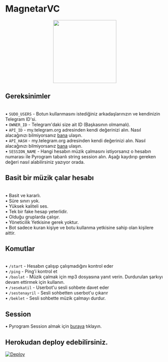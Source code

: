 # MagnetarVC

<p align="center">
  <img width="200"
   height="200"
   src="https://telegra.ph/file/b852e5f1fe1725cbc2a1e.jpg">
</p>

## Gereksinimler
<br> • `SUDO_USERS` - Botun kullanmasını istediğiniz arkadaşlarınızın ve kendinizin Telegram ID'si.
<br> • `OWNER_ID` - Telegram'daki size ait ID (Başkasının olmamalı).
<br> • `API_ID` - my.telegram.org adresinden kendi değerinizi alın. Nasıl alacağınızı bilmiyorsanız [bana](https://t.me/Bir_Beyfendi) ulaşın.
<br> • `API_HASH` - my.telegram.org adresinden kendi değerinizi alın. Nasıl alacağınızı bilmiyorsanız [bana](https://t.me/Bir_Beyfendi) ulaşın.
<br> • `SESSION_NAME` - Hangi hesabın müzik çalmasını istiyorsanız o hesabın numarası ile Pyrogram tabanlı string session alın. Aşağı kaydırıp gereken değeri nasıl alabilirsiniz yazıyor orada.

## Basit bir müzik çalar hesabı
<br> • Basit ve kararlı.
<br> • Süre sınırı yok.
<br> • Yüksek kaliteli ses.
<br> • Tek bir fake hesap yeterlidir.
<br> • Olduğu gruplarda çalışır.
<br> • Yöneticilik Yetkisine gerek yoktur.
<br> • Bot sadece kuran kişiye ve botu kullanma yetkisine sahip olan kişilere aittir.

## Komutlar
<br> • `/start` - Hesabın çalışıp çalışmadığını kontrol eder
<br> • `/ping` - Ping'i kontrol et
<br> • `/baslat` - Müzik çalmak için mp3 dosyasına yanıt verin. Durdurulan şarkıyı devam ettirmek için kullanın.
<br> • `/sesekatil` - Userbot'u sesli sohbete davet eder
<br> • `/sestenayril` - Sesli sohbetten userbot'u çıkarır
<br> • `/beklet` - Sesli sohbette müzik çalmayı durdur.

## Session
• Pyrogram Session almak için [buraya](https://t.me/StarkStringGenBot) tıklayın.

## Herokudan deploy edebilirsiniz.
[![Deploy](https://www.herokucdn.com/deploy/button.svg)](https://heroku.com/deploy?template=https://github.com/BirBeyfendi/magnetarvc)
